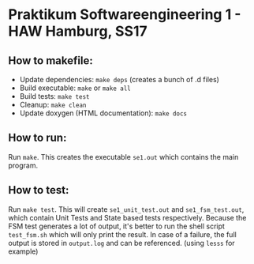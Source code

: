 # Praktikum Softwareengineering 1 - HAW Hamburg, SS17

## How to makefile:
* Update dependencies: `make deps` (creates a bunch of .d files)
* Build executable: `make` or `make all`
* Build tests: `make test`
* Cleanup: `make clean`
* Update doxygen (HTML documentation): `make docs`

## How to run:
Run `make`. This creates the executable `se1.out` which contains the main program.

## How to test:
Run `make test`. This will create `se1_unit_test.out` and `se1_fsm_test.out`, which contain Unit Tests and State based tests respectively. Because the FSM test generates a lot of output, it's better to run the shell script `test_fsm.sh` which will only print the result. In case of a failure, the full output is stored in `output.log` and can be referenced. (using `lesss` for example)